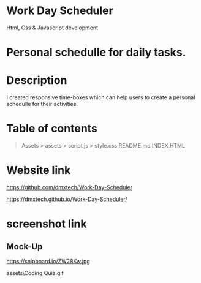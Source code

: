 # Work Day Scheduler
Html, Css & Javascript development


# Personal schedulle for daily tasks.  

# Description
I created responsive time-boxes which can help users to create a personal schedulle for their activities.
# Table of contents
> Assets 
     > assets
     > script.js
     > style.css
> README.md
> INDEX.HTML

# Website link
https://github.com/dmxtech/Work-Day-Scheduler

https://dmxtech.github.io/Work-Day-Scheduler/

# screenshot link
## Mock-Up
https://snipboard.io/ZW28Kw.jpg

assets\Coding Quiz.gif


